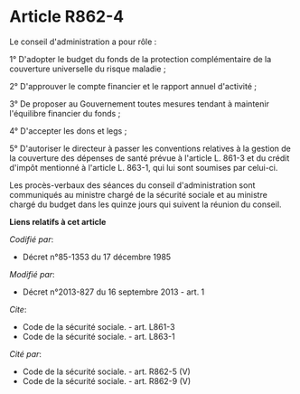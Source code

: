 # Article R862-4

Le conseil d'administration a pour rôle : 

1° D'adopter le budget du fonds de la protection complémentaire de la couverture universelle du risque maladie ; 

2° D'approuver le compte financier et le rapport annuel d'activité ; 

3° De proposer au Gouvernement toutes mesures tendant à maintenir l'équilibre financier du fonds ; 

4° D'accepter les dons et legs ; 

5° D'autoriser le directeur à passer les conventions relatives à la gestion de la couverture des dépenses de santé prévue à
l'article L. 861-3 et du crédit d'impôt mentionné à l'article L. 863-1, qui lui sont soumises par celui-ci. 

Les procès-verbaux des séances du conseil d'administration sont communiqués au ministre chargé de la sécurité sociale et au
ministre chargé du budget dans les quinze jours qui suivent la réunion du conseil.

**Liens relatifs à cet article**

_Codifié par_:

  - Décret n°85-1353 du 17 décembre 1985

_Modifié par_:

  - Décret n°2013-827 du 16 septembre 2013 - art. 1

_Cite_:

  - Code de la sécurité sociale. - art. L861-3
  - Code de la sécurité sociale. - art. L863-1

_Cité par_:

  - Code de la sécurité sociale. - art. R862-5 (V)
  - Code de la sécurité sociale. - art. R862-9 (V)
